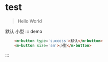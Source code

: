 # test
> Hello World

<m-button type='success'>默认</m-button>
<m-button size='sm'>小型</w-button>
::: demo
```html    
    <m-button type='success'>默认</m-button>
    <m-button size='sm'>小型</m-button>    
```
:::